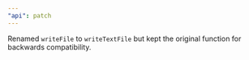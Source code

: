 ```yaml
---
"api": patch
---
```


Renamed `writeFile` to `writeTextFile` but kept the original function for backwards compatibility.
